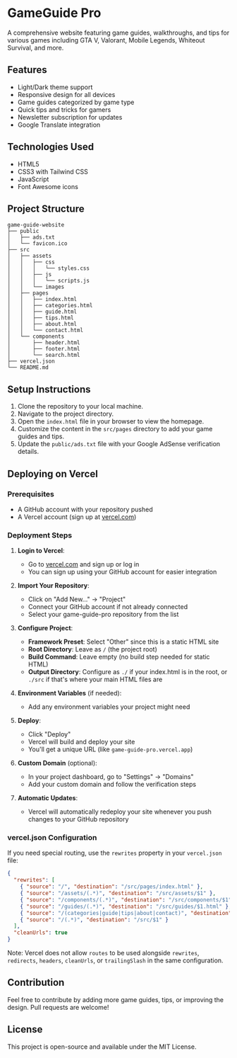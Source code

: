 # GameGuide Pro

A comprehensive website featuring game guides, walkthroughs, and tips for various games including GTA V, Valorant, Mobile Legends, Whiteout Survival, and more.

## Features

- Light/Dark theme support
- Responsive design for all devices
- Game guides categorized by game type
- Quick tips and tricks for gamers
- Newsletter subscription for updates
- Google Translate integration

## Technologies Used

- HTML5
- CSS3 with Tailwind CSS
- JavaScript
- Font Awesome icons

## Project Structure
```
game-guide-website
├── public
│   ├── ads.txt
│   └── favicon.ico
├── src
│   ├── assets
│   │   ├── css
│   │   │   └── styles.css
│   │   ├── js
│   │   │   └── scripts.js
│   │   └── images
│   ├── pages
│   │   ├── index.html
│   │   ├── categories.html
│   │   ├── guide.html
│   │   ├── tips.html
│   │   ├── about.html
│   │   └── contact.html
│   └── components
│       ├── header.html
│       ├── footer.html
│       └── search.html
├── vercel.json
└── README.md
```

## Setup Instructions
1. Clone the repository to your local machine.
2. Navigate to the project directory.
3. Open the `index.html` file in your browser to view the homepage.
4. Customize the content in the `src/pages` directory to add your game guides and tips.
5. Update the `public/ads.txt` file with your Google AdSense verification details.

## Deploying on Vercel

### Prerequisites
- A GitHub account with your repository pushed
- A Vercel account (sign up at [vercel.com](https://vercel.com))

### Deployment Steps
1. **Login to Vercel**:
   - Go to [vercel.com](https://vercel.com) and sign up or log in
   - You can sign up using your GitHub account for easier integration

2. **Import Your Repository**:
   - Click on "Add New..." → "Project"
   - Connect your GitHub account if not already connected
   - Select your game-guide-pro repository from the list

3. **Configure Project**:
   - **Framework Preset**: Select "Other" since this is a static HTML site
   - **Root Directory**: Leave as `/` (the project root)
   - **Build Command**: Leave empty (no build step needed for static HTML)
   - **Output Directory**: Configure as `./` if your index.html is in the root, or `./src` if that's where your main HTML files are

4. **Environment Variables** (if needed):
   - Add any environment variables your project might need

5. **Deploy**:
   - Click "Deploy"
   - Vercel will build and deploy your site
   - You'll get a unique URL (like `game-guide-pro.vercel.app`)

6. **Custom Domain** (optional):
   - In your project dashboard, go to "Settings" → "Domains"
   - Add your custom domain and follow the verification steps

7. **Automatic Updates**:
   - Vercel will automatically redeploy your site whenever you push changes to your GitHub repository

### vercel.json Configuration
If you need special routing, use the `rewrites` property in your `vercel.json` file:

```json
{
  "rewrites": [
    { "source": "/", "destination": "/src/pages/index.html" },
    { "source": "/assets/(.*)", "destination": "/src/assets/$1" },
    { "source": "/components/(.*)", "destination": "/src/components/$1" },
    { "source": "/guides/(.*)", "destination": "/src/guides/$1.html" },
    { "source": "/(categories|guide|tips|about|contact)", "destination": "/src/pages/$1.html" },
    { "source": "/(.*)", "destination": "/src/$1" }
  ],
  "cleanUrls": true
}
```

Note: Vercel does not allow `routes` to be used alongside `rewrites`, `redirects`, `headers`, `cleanUrls`, or `trailingSlash` in the same configuration.

## Contribution
Feel free to contribute by adding more game guides, tips, or improving the design. Pull requests are welcome!

## License
This project is open-source and available under the MIT License.